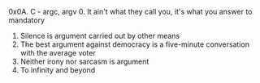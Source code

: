 0x0A. C - argc, argv
0. It ain't what they call you, it's what you answer to mandatory
1. Silence is argument carried out by other means
2. The best argument against democracy is a five-minute conversation with the average voter
3. Neither irony nor sarcasm is argument
4. To infinity and beyond
